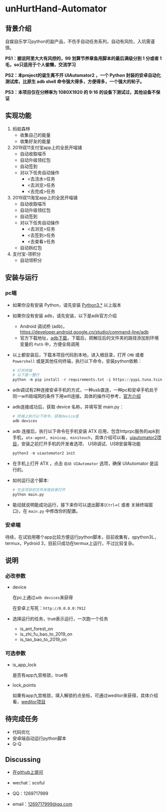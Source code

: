 # unHurtHand-Automator

## 背景介绍

自娱自乐学习python的副产品，不伤手自动任务系列，自动有风险，入坑需谨慎。

**PS1：据说阿里大大有风控的，99 划算节养章鱼用脚本的最后满级分到 1 分或者 1 毛，so只适用于个人偷懒，交流学习**

**PS2：本project的诞生离不开 UIAutomator2 ，一个 Python 封装的安卓自动化测试库，比原生 adb shell 命令强大得多，方便得多，一个强大的轮子。**

**PS3：本项目仅在分辨率为 1080X1920 的 9:16 的设备下测试过，其他设备不保证**

## 实现功能
1. 蚂蚁森林
   - 收集自己的能量
   - 收集好友的能量
2. 2019双11支付宝app上的全民开喵铺
   - 自动收取喵币
   - 自动升级领红包
   - 自动签到
   - 对以下任务自动操作
     - <去浇水>任务
     - <去浏览>任务
     - <去完成>任务
3. 2019双11淘宝app上的全民开喵铺
   - 自动收取喵币
   - 自动升级领红包
   - 自动签到
   - 对以下任务自动操作
     - <去浏览>任务
     - <去签到>任务
     - <去查看>任务
   - 自动拆红包
4. 支付宝-领积分
    - 自动领积分

## 安装与运行

### pc端

- 如果你没有安装 Python，请先安装 [Python3.*](https://www.python.org/downloads/) 以上版本

- 如果你没有安装 adb，请先安装，以下是adb官方介绍
  - Android 调试桥 (adb)，https://developer.android.google.cn/studio/command-line/adb
  - 官方下载地址，[adb下载](https://developer.android.google.cn/studio/releases/platform-tools.html)，下载后，把解压后的文件夹的路径添加到环境变量的 `Path` 中，方便全局调用

- 以上都安装后，下载本项目代码到本地，进入根目录，打开 `CMD` 或者 `Powershell` 或是其他任何终端，执行以下命令，安装python依赖：

  ```python
  # 打开终端
  # 以下是一整行
  python -m pip install -r requirements.txt -i https://pypi.tuna.tsinghua.edu.cn/simple/
  ```

- adb调试有2种连接安卓手机的方式，一种usb直连，一种pc和安卓手机处于同一wifi局域网的条件下用wifi连接。具体的操作可参考，[官方介绍](https://developer.android.google.cn/studio/command-line/adb)

- adb连接成功后，获取 device 名称，并填写至 main.py：

  ```powershell
  # 终端上执行以下命令，获取device值
  adb devices
  ```

- adb 连接后，执行以下命令在手机安装 ATX 应用，包含httprpc服务的apk到手机，`atx-agent, minicap, minitouch`，具体介绍可以看，[uiautomator2项目](https://github.com/openatx/uiautomator2)，安装之前打开手机的开发者选项、
USB调试、USB安装等功能

  ```python
  python3 -m uiautomator2 init
  ```

- 在手机上打开 ATX ，点击 `启动 UIAutomator` 选项，确保 UIAutomator 是运行的。

- 如何运行这个脚本:

  ```python
  # 在该项目的文件夹根目录打开
  python main.py
  ```

- 能动就说明能成功运行，接下来你可以退出脚本(`Ctrl`+`C` 或者 关掉终端窗口)，在 `main.py` 中修改你的配置。

### 安卓端

待续，在试验用哪个app比较方便运行python脚本，目前收集有，qpython3L，termux，Pydroid 3，目前只成功在termux上运行，不过比较复杂。

## 说明

### 必改参数

- device

  在pc上通过`adb devices`来获得

  在安卓上写死：`http://0.0.0.0:7912`

- 选择运行的任务，true表示运行，一次跑一个任务
  - is_ant_forest_on
  - is_zhi_fu_bao_to_2019_on
  - is_tao_bao_to_2019_on

### 可选参数

- is_app_lock

  是否有app九宫格锁，true有

- lock_points

  如果有app九宫格锁，填入解锁的点坐标，可通过weditor来获得，具体介绍看，[weditor项目](https://github.com/openatx/weditor)



## 待完成任务

- 代码优化
- 安卓端自动运行python脚本
- Q-Q


## Discussing
- [在github上提问](https://github.com/scoful/unHurtHand-Automator/issues/new "在github上提问")

- wechat：scoful

- QQ：1269717999

- email：1269717999@qq.com
